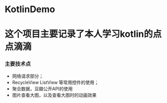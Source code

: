 # KotlinDemo
# 这个项目主要记录了本人学习kotlin的点点滴滴
### 主要技术点
* 网络请求部分；
* RecycleView ListView 等常用控件的使用；
* 聚合数据，豆瓣公开API的使用
* 图片查看大图，以及查看大图时的动画效果


